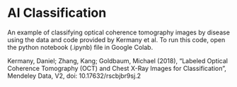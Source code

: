# AI Classification

An example of classifying optical coherence tomography images by disease using the data and code provided by Kermany et al. To run this code, open the python notebook (.ipynb) file in Google Colab.

Kermany, Daniel; Zhang, Kang; Goldbaum, Michael (2018), “Labeled Optical Coherence Tomography (OCT) and Chest X-Ray Images for Classification”, Mendeley Data, V2, doi: 10.17632/rscbjbr9sj.2
